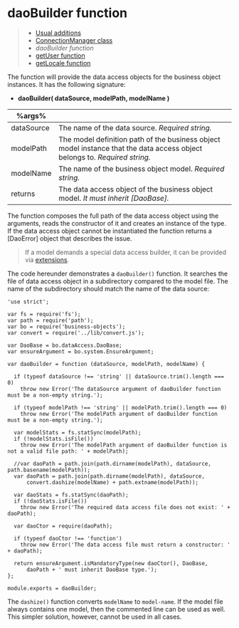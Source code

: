 # daoBuilder function

> * [Usual additions](/application/additions)
> * [ConnectionManager class](connection-manager)
> * _daoBuilder function_
> * [getUser function](get-user)
> * [getLocale function](get-locale)

The function will provide the data access objects for the business object instances.
It has the following signature:

* __daoBuilder( dataSource, modelPath, modelName )__

%args%||
-|-
dataSource | The name of the data source. _Required string._
modelPath | The model definition path of the business object model instance that the data access object belongs to. _Required string._
modelName | The name of the business object model. _Required string._
returns | The data access object of the business object model. _It must inherit [DaoBase]._

The function composes the full path of the data access object using the arguments, reads
the constructor of it and creates an instance of the type. If the data access object
cannot be instantiated the function returns a [DaoError] object that describes the issue.

> If a model demands a special data access builder, it can be provided via
> [extensions](/model-definitions/extensions#daoBuilder).

The code hereunder demonstrates a `daoBuilder()` function. It searches the file of data access
object in a subdirectory compared to the model file. The name of the subdirectory should match
the name of the data source:

```
'use strict';

var fs = require('fs');
var path = require('path');
var bo = require('business-objects');
var convert = require('../lib/convert.js');

var DaoBase = bo.dataAccess.DaoBase;
var ensureArgument = bo.system.EnsureArgument;

var daoBuilder = function (dataSource, modelPath, modelName) {

  if (typeof dataSource !== 'string' || dataSource.trim().length === 0)
    throw new Error('The dataSource argument of daoBuilder function must be a non-empty string.');

  if (typeof modelPath !== 'string' || modelPath.trim().length === 0)
    throw new Error('The modelPath argument of daoBuilder function must be a non-empty string.');

  var modelStats = fs.statSync(modelPath);
  if (!modelStats.isFile())
    throw new Error('The modelPath argument of daoBuilder function is not a valid file path: ' + modelPath);

  //var daoPath = path.join(path.dirname(modelPath), dataSource, path.basename(modelPath));
  var daoPath = path.join(path.dirname(modelPath), dataSource,
      convert.dashize(modelName) + path.extname(modelPath));

  var daoStats = fs.statSync(daoPath);
  if (!daoStats.isFile())
    throw new Error('The required data access file does not exist: ' + daoPath);

  var daoCtor = require(daoPath);

  if (typeof daoCtor !== 'function')
    throw new Error('The data access file must return a constructor: ' + daoPath);

  return ensureArgument.isMandatoryType(new daoCtor(), DaoBase,
      daoPath + ' must inherit DaoBase type.');
};

module.exports = daoBuilder;
```

The `dashize()` function converts `modelName` to `model-name`. If the model file always
contains one model, then the commented line can be used as well. This simpler solution,
however, cannot be used in all cases. 
